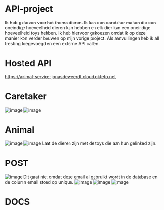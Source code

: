 # API-project
Ik heb gekozen voor het thema dieren. Ik kan een caretaker maken die een oneindige hoeveelheid dieren kan hebben en elk dier kan een oneindige hoeveelheid toys hebben. Ik heb hiervoor gekoezen omdat ik op deze manier kon verder bouwen op mijn vorige project. Als aanvullingen heb ik all tresting toegevoegd en een externe API callen.
# Hosted API
https://animal-service-jonasdeweerdt.cloud.okteto.net

# Caretaker
![image](https://user-images.githubusercontent.com/91122941/210085157-fb8cf808-1a02-4bba-abe9-d013e0103f64.png)
![image](https://user-images.githubusercontent.com/91122941/210083905-4f95f115-4474-41d6-8008-d74501d3310d.png)


# Animal
![image](https://user-images.githubusercontent.com/91122941/210085206-175dda79-53fe-4065-aac6-9127961fc8b1.png)
![image](https://user-images.githubusercontent.com/91122941/210085253-50686c71-457c-4851-a38b-1cef9a3e55b0.png)
Laat de dieren zijn met de toys die aan hun gelinked zijn.


# POST
![image](https://user-images.githubusercontent.com/91122941/210085492-82e1a98f-2465-4e95-974e-890b8a14d5f8.png)
Dit gaat niet omdat deze email al gebruikt wordt in de database en de column email stond op unique.
![image](https://user-images.githubusercontent.com/91122941/210085560-aa8b05c7-d37a-47df-b976-ce1b504f8d70.png)
![image](https://user-images.githubusercontent.com/91122941/210085710-1d6048d3-bbbf-4af8-b770-171ac48ada08.png)
![image](https://user-images.githubusercontent.com/91122941/210085962-c6e690f5-29f7-43a6-a8d4-514d56c093a1.png)


# DOCS

